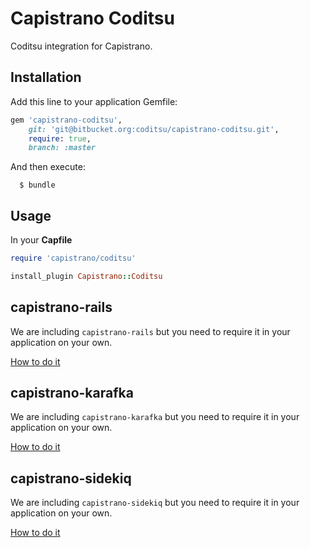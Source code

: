 # Capistrano Coditsu

Coditsu integration for Capistrano.

## Installation

Add this line to your application Gemfile:

```ruby
gem 'capistrano-coditsu',
    git: 'git@bitbucket.org:coditsu/capistrano-coditsu.git',
    require: true,
    branch: :master
```

And then execute:

```
  $ bundle
```

## Usage

In your **Capfile**

```ruby
require 'capistrano/coditsu'

install_plugin Capistrano::Coditsu
```

## capistrano-rails

We are including `capistrano-rails` but you need to require it in your application on your own.

[How to do it](https://github.com/capistrano/rails#usage)

## capistrano-karafka

We are including `capistrano-karafka` but you need to require it in your application on your own.

[How to do it](https://github.com/karafka/capistrano-karafka#usage)

## capistrano-sidekiq

We are including `capistrano-sidekiq` but you need to require it in your application on your own.

[How to do it](https://github.com/seuros/capistrano-sidekiq#usage)

